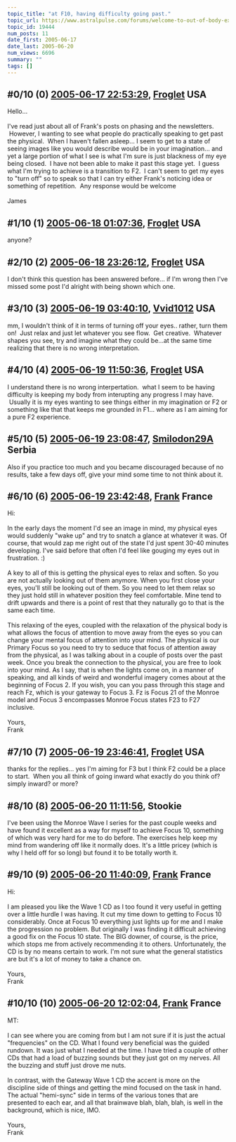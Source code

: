 ```yaml
---
topic_title: "at F10, having difficulty going past."
topic_url: https://www.astralpulse.com/forums/welcome-to-out-of-body-experiences!/at-f10-having-difficulty-going-past
topic_id: 19444
num_posts: 11
date_first: 2005-06-17
date_last: 2005-06-20
num_views: 6696
summary: ""
tags: []
---
```


## \#0/10 (0) [2005-06-17 22:53:29](https://www.astralpulse.com/forums/index.php?msg=167049), [Froglet](https://www.astralpulse.com/forums/profile/?u=5969) USA ##
<section>
Hello...
<br>
<br>
I've read just about all of Frank's posts on phasing and the newsletters.  However, I wanting to see what people do practically speaking to get past the physical.  When I haven't fallen asleep... I seem to get to a state of seeing images like you would describe would be in your imagination... and yet a large portion of what I see is what I'm sure is just blackness of my eye being closed.  I have not been able to make it past this stage yet.  I guess what I'm trying to achieve is a transition to F2.  I can't seem to get my eyes to "turn off" so to speak so that I can try either Frank's noticing idea or something of repetition.  Any response would be welcome
<br>
<br>
James
</section>

## \#1/10 (1) [2005-06-18 01:07:36](https://www.astralpulse.com/forums/index.php?msg=167057), [Froglet](https://www.astralpulse.com/forums/profile/?u=5969) USA ##
<section>
anyone?
</section>

## \#2/10 (2) [2005-06-18 23:26:12](https://www.astralpulse.com/forums/index.php?msg=167159), [Froglet](https://www.astralpulse.com/forums/profile/?u=5969) USA ##
<section>
I don't think this question has been answered before... if I'm wrong then I've missed some post I'd alright with being shown which one.
</section>

## \#3/10 (3) [2005-06-19 03:40:10](https://www.astralpulse.com/forums/index.php?msg=167178), [Vvid1012](https://www.astralpulse.com/forums/profile/?u=5308) USA ##
<section>
mm, I wouldn't think of it in terms of turning off your eyes.. rather, turn them on!  Just relax and just let whatever you see flow.  Get creative.  Whatever shapes you see, try and imagine what they could be...at the same time realizing that there is no wrong interpretation.
</section>

## \#4/10 (4) [2005-06-19 11:50:36](https://www.astralpulse.com/forums/index.php?msg=167215), [Froglet](https://www.astralpulse.com/forums/profile/?u=5969) USA ##
<section>
I understand there is no wrong interpertation.  what I seem to be having difficulty is keeping my body from interupting any progress I may have.  Usually it is my eyes wanting to see things either in my imagination or F2 or something like that that keeps me grounded in F1... where as I am aiming for a pure F2 experience.
</section>

## \#5/10 (5) [2005-06-19 23:08:47](https://www.astralpulse.com/forums/index.php?msg=167283), [Smilodon29A](https://www.astralpulse.com/forums/profile/?u=8271) Serbia ##
<section>
Also if you practice too much and you became discouraged because of no results, take a few days off, give your mind some time to not think about it.
</section>

## \#6/10 (6) [2005-06-19 23:42:48](https://www.astralpulse.com/forums/index.php?msg=167284), [Frank](https://www.astralpulse.com/forums/profile/?u=359) France ##
<section>
Hi:
<br>
<br>
In the early days the moment I'd see an image in mind, my physical eyes would suddenly "wake up" and try to snatch a glance at whatever it was. Of course, that would zap me right out of the state I'd just spent 30-40 minutes developing. I've said before that often I'd feel like gouging my eyes out in frustration. :)
<br>
<br>
A key to all of this is getting the physical eyes to relax and soften. So you are not actually looking out of them anymore. When you first close your eyes, you'll still be looking out of them. So you need to let them relax so they just hold still in whatever position they feel comfortable. Mine tend to drift upwards and there is a point of rest that they naturally go to that is the same each time.
<br>
<br>
This relaxing of the eyes, coupled with the relaxation of the physical body is what allows the focus of attention to move away from the eyes so you can change your mental focus of attention into your mind. The physical is our Primary Focus so you need to try to seduce that focus of attention away from the physical, as I was talking about in a couple of posts over the past week. Once you break the connection to the physical, you are free to look into your mind. As I say, that is when the lights come on, in a manner of speaking, and all kinds of weird and wonderful imagery comes about at the beginning of Focus 2. If you wish, you can you pass through this stage and reach Fz, which is your gateway to Focus 3. Fz is Focus 21 of the Monroe model and Focus 3 encompasses Monroe Focus states F23 to F27 inclusive.
<br>
<br>
Yours,
<br>
Frank
</section>

## \#7/10 (7) [2005-06-19 23:46:41](https://www.astralpulse.com/forums/index.php?msg=167285), [Froglet](https://www.astralpulse.com/forums/profile/?u=5969) USA ##
<section>
thanks for the replies... yes I'm aiming for F3 but I think F2 could be a place to start.  When you all think of going inward what exactly do you think of? simply inward? or more?
</section>

## \#8/10 (8) [2005-06-20 11:11:56](https://www.astralpulse.com/forums/index.php?msg=167316), Stookie  ##
<section>
I've been using the Monroe Wave I series for the past couple weeks and have found it excellent as a way for myself to achieve Focus 10, something of which was very hard for me to do before. The exercises help keep my mind from wandering off like it normally does. It's a little pricey (which is why I held off for so long) but found it to be totally worth it.
</section>

## \#9/10 (9) [2005-06-20 11:40:09](https://www.astralpulse.com/forums/index.php?msg=167318), [Frank](https://www.astralpulse.com/forums/profile/?u=359) France ##
<section>
Hi:
<br>
<br>
I am pleased you like the Wave 1 CD as I too found it very useful in getting over a little hurdle I was having. It cut my time down to getting to Focus 10 considerably. Once at Focus 10 everything just lights up for me and I make the progression no problem. But originally I was finding it difficult achieving a good fix on the Focus 10 state. The BIG downer, of course, is the price, which stops me from actively recommending it to others. Unfortunately, the CD is by no means certain to work. I'm not sure what the general statistics are but it's a lot of money to take a chance on.
<br>
<br>
Yours,
<br>
Frank
</section>

## \#10/10 (10) [2005-06-20 12:02:04](https://www.astralpulse.com/forums/index.php?msg=167322), [Frank](https://www.astralpulse.com/forums/profile/?u=359) France ##
<section>
MT:
<br>
<br>
I can see where you are coming from but I am not sure if it is just the actual "frequencies" on the CD. What I found very beneficial was the guided rundown. It was just what I needed at the time. I have tried a couple of other CDs that had a load of buzzing sounds but they just got on my nerves. All the buzzing and stuff just drove me nuts.
<br>
<br>
In contrast, with the Gateway Wave 1 CD the accent is more on the discipline side of things and getting the mind focused on the task in hand. The actual "hemi-sync" side in terms of the various tones that are presented to each ear, and all that brainwave blah, blah, blah, is well in the background, which is nice, IMO.
<br>
<br>
Yours,
<br>
Frank
</section>